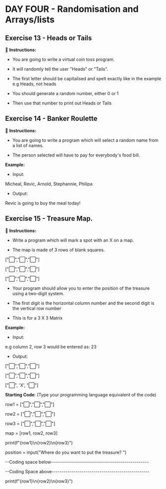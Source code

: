 # DAY FOUR - Randomisation and Arrays/lists

## Exercise 13 - Heads or Tails

📌 **Instructions:**

- You are going to write a virtual coin toss program.

- It will randomly tell the user "Heads" or "Tails".

- The first letter should be capitalised and spelt exactly like in the example e.g Heads, not heads

- You should generate a random number, either 0 or 1

- Then use that number to print out Heads or Tails

## Exercise 14 - Banker Roulette

📌 **Instructions:**

- You are going to write a program which will select a random name from a list of names.

- The person selected will have to pay for everybody's food bill.

**Example:**

- Input:

Micheal, Revic, Arnold, Stephannie, Philipa

- Output:

Revic is going to buy the meal today!

## Exercise 15 - Treasure Map.

📌 **Instructions:**

- Write a program which will mark a spot with an X on a map.

- The map is made of 3 rows of blank squares.

["⬜️","⬜️","⬜️"]

["⬜️","⬜️","⬜️"]

["⬜️","⬜️","⬜️"]

- Your program should allow you to enter the position of the treasure using a two-digit system.

- The first digit is the horizontal column number and the second digit is the vertical row number

- This is for a 3 X 3 Matrix

**Example:**

- Input:

e.g column 2, row 3 would be entered as: 23

- Output:

["⬜️","⬜️","⬜️"]

["⬜️","⬜️","⬜️"]

["⬜️", 'X', "⬜️"]

**Starting Code**: (Type your programming language equivalent of the code)

row1 = ["⬜️","⬜️","⬜️"]

row2 = ["⬜️","⬜️","⬜️"]

row3 = ["⬜️","⬜️","⬜️"]

map = [row1, row2, row3]

print(f"{row1}\n{row2}\n{row3}")

position = input("Where do you want to put the treasure? ")

--Coding space below-------------------------------------------------

--Coding Space above-------------------------------------------------

print(f"{row1}\n{row2}\n{row3}")
